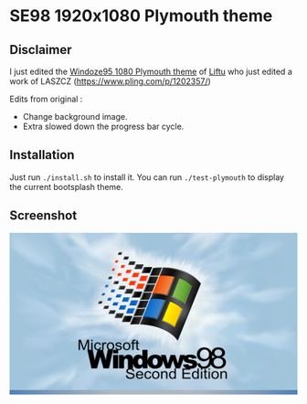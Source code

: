 # SE98 1920x1080 Plymouth theme

## Disclaimer

I just edited the [Windoze95 1080 Plymouth theme](https://github.com/Liftu/Windoze95-1080-Plymouth-theme) of [Liftu](https://github.com/Liftu) who just edited a work of LASZCZ (https://www.pling.com/p/1202357/)

Edits from original :
- Change background image.
- Extra slowed down the progress bar cycle.

## Installation

Just run `./install.sh` to install it.
You can run `./test-plymouth` to display the current bootsplash theme.

## Screenshot

![Screenshot](./screenshot.png "Screenshot")
